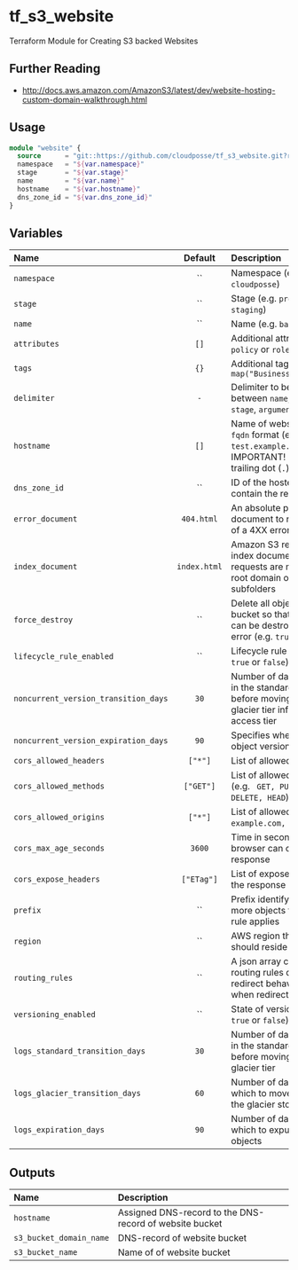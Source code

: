 # tf_s3_website

Terraform Module for Creating S3 backed Websites

## Further Reading

* http://docs.aws.amazon.com/AmazonS3/latest/dev/website-hosting-custom-domain-walkthrough.html

## Usage

```terraform
module "website" {
  source      = "git::https://github.com/cloudposse/tf_s3_website.git?ref=master"
  namespace   = "${var.namespace}"
  stage       = "${var.stage}"
  name        = "${var.name}"
  hostname    = "${var.hostname}"
  dns_zone_id = "${var.dns_zone_id}"
}
```

## Variables

|  Name                               |  Default       |  Description                                                                                                    | Required |
|:------------------------------------|:--------------:|:----------------------------------------------------------------------------------------------------------------|:--------:|
| `namespace`                         | ``             | Namespace (e.g. `cp` or `cloudposse`)                                                                           | Yes      |
| `stage`                             | ``             | Stage (e.g. `prod`, `dev`, `staging`)                                                                           | Yes      |
| `name`                              | ``             | Name  (e.g. `bastion` or `db`)                                                                                  | Yes      |
| `attributes`                        | `[]`           | Additional attributes (e.g. `policy` or `role`)                                                                 | No       |
| `tags`                              | `{}`           | Additional tags  (e.g. `map("BusinessUnit","XYZ")`                                                              | No       |
| `delimiter`                         | `-`            | Delimiter to be used between `name`, `namespace`, `stage`, `arguments`, etc.                                    | No       |
| `hostname`                          | `[]`           | Name of website bucket in `fqdn` format (e.g. `test.example.com`). IMPORTANT! Do not add trailing dot (`.`)     | Yes      |
| `dns_zone_id`                       | ``             | ID of the hosted zone to contain the record                                                                     | Yes      |
| `error_document`                    | `404.html`     | An absolute path to the document to return in case of a 4XX error                                               | No       |
| `index_document`                    | `index.html`   | Amazon S3 returns this index document when requests are made to the root domain or any of the subfolders        | No       |
| `force_destroy`                     | ``             | Delete all objects from the bucket so that the bucket can be destroyed without error (e.g. `true` or `false`)   | No       |
| `lifecycle_rule_enabled`            | ``             | Lifecycle rule status (e.g. `true` or `false`)                                                                  | No       |
| `noncurrent_version_transition_days`| `30`           | Number of days to persist in the standard storage tier before moving to the glacier tier infrequent access tier | No       |
| `noncurrent_version_expiration_days`| `90`           | Specifies when noncurrent object versions expire                                                                | No       |
| `cors_allowed_headers`              | `["*"]`        | List of allowed headers                                                                                         | No       |
| `cors_allowed_methods`              | `["GET"]`      | List of allowed methods (e.g. ` GET, PUT, POST, DELETE, HEAD`)                                                  | No       |
| `cors_allowed_origins`              | `["*"]`        | List of allowed origins (e.g. ` example.com, test.com`)                                                         | No       |
| `cors_max_age_seconds`              | `3600`         | Time in seconds that browser can cache the response                                                             | No       |
| `cors_expose_headers`               | `["ETag"]`     | List of expose header in the response                                                                           | No       |
| `prefix`                            | ``             | Prefix identifying one or more objects to which the rule applies                                                | No       |
| `region`                            | ``             | AWS region this bucket should reside in                                                                         | No       |
| `routing_rules`                     | ``             | A json array containing routing rules describing redirect behavior and when redirects are applied               | No       |
| `versioning_enabled`                | ``             | State of versioning (e.g. `true` or `false`)                                                                    | No       |
| `logs_standard_transition_days`     | `30`           | Number of days to persist in the standard storage tier before moving to the glacier tier                        | No       |
| `logs_glacier_transition_days`      | `60`           | Number of days after which to move the data to the glacier storage tier                                         | No       |
| `logs_expiration_days`              | `90`           | Number of days after which to expunge the objects                                                               | No       |


## Outputs

| Name                           | Description                                                 |
|:------------------------------ |:------------------------------------------------------------|
| `hostname`                     | Assigned DNS-record to the DNS-record of website bucket     |
| `s3_bucket_domain_name`        | DNS-record of website bucket                                |
| `s3_bucket_name`               | Name of of website bucket                                   |
